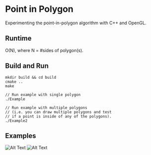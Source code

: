# Point in Polygon
Experimenting the point-in-polygon algorithm with C++ and OpenGL.

## Runtime
O(N), where N = #sides of polygon(s).

## Build and Run
```
mkdir build && cd build
cmake ..
make

// Run example with single polygon
./Example

// Run example with multiple polygons 
// (i.e. you can draw multiple polygons and test
// if a point is inside of any of the polygons).
./Example2
```

## Examples
![Alt Text](https://github.com/xuzebin/point-in-polygon/raw/master/pip_nyu.gif)
![Alt Text](https://github.com/xuzebin/point-in-polygon/raw/master/pip.gif)
